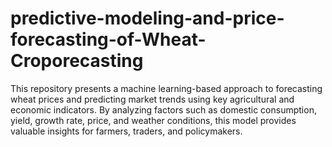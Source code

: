 # predictive-modeling-and-price-forecasting-of-Wheat-Croporecasting
This repository presents a machine learning-based approach to forecasting wheat prices and predicting market trends using key agricultural and economic indicators. By analyzing factors such as domestic consumption, yield, growth rate, price, and weather conditions, this model provides valuable insights for farmers, traders, and policymakers.
